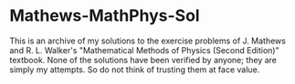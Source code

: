# Mathews-MathPhys-Sol

This is an archive of my solutions to the exercise problems of J. Mathews and R. L. Walker's "Mathematical Methods of Physics (Second Edition)" textbook.
None of the solutions have been verified by anyone; they are simply my attempts.
So do not think of trusting them at face value.
